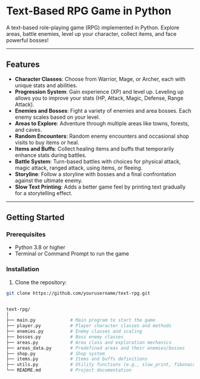 # Text-Based RPG Game in Python

A text-based role-playing game (RPG) implemented in Python. Explore areas, battle enemies, level up your character, collect items, and face powerful bosses!

---

## Features

- **Character Classes**: Choose from Warrior, Mage, or Archer, each with unique stats and abilities.
- **Progression System**: Gain experience (XP) and level up. Leveling up allows you to improve your stats (HP, Attack, Magic, Defense, Range Attack).
- **Enemies and Bosses**: Fight a variety of enemies and area bosses. Each enemy scales based on your level.
- **Areas to Explore**: Adventure through multiple areas like towns, forests, and caves.
- **Random Encounters**: Random enemy encounters and occasional shop visits to buy items or heal.
- **Items and Buffs**: Collect healing items and buffs that temporarily enhance stats during battles.
- **Battle System**: Turn-based battles with choices for physical attack, magic attack, ranged attack, using items, or fleeing.
- **Storyline**: Follow a storyline with bosses and a final confrontation against the ultimate enemy.
- **Slow Text Printing**: Adds a better game feel by printing text gradually for a storytelling effect.

---

## Getting Started

### Prerequisites

- Python 3.8 or higher
- Terminal or Command Prompt to run the game

### Installation

1. Clone the repository:

```bash
git clone https://github.com/yourusername/text-rpg.git


text-rpg/
│
├── main.py             # Main program to start the game
├── player.py           # Player character classes and methods
├── enemies.py          # Enemy classes and scaling
├── bosses.py           # Boss enemy classes
├── areas.py            # Area class and exploration mechanics
├── areas_data.py       # Predefined areas and their enemies/bosses
├── shop.py             # Shop system
├── items.py            # Items and buffs definitions
├── utils.py            # Utility functions (e.g., slow_print, fibonacci)
└── README.md           # Project documentation
